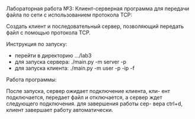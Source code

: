 Лабораторная работа №3:
Клиент-серверная программа для передачи файла по сети
с использованием протокола TCP:

Создать клиент и последовательный сервер, позволяющий
передать файл с помощью протокола TCP.

Инструкция по запуску:

- перейти в директорию .../lab3
- для запуска сервера:
	./main.py -m server -p <port>
- для запуска клиента:
	./main.py -m user -p <port> -ip <host> -f <filename>

Работа программы:

После запуска, сервер ожидает подключение клиента, кли-
ент подключается, передает файл и отключается, а сервер
ждет следующего подключения. для завершения работы сер-
вера ctrl+d, клиент завершает работу автоматически.

